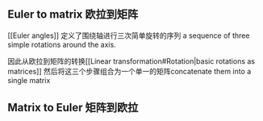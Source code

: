 ## Euler to matrix 欧拉到矩阵
[[Euler angles]] 定义了围绕轴进行三次简单旋转的序列 a sequence of three simple rotations around the axis. 

因此从欧拉到矩阵的转换[[Linear transformation#Rotation|basic rotations as matrices]] 然后将这三个步骤组合为一个单一的矩阵concatenate them into a single matrix



## Matrix to Euler 矩阵到欧拉
